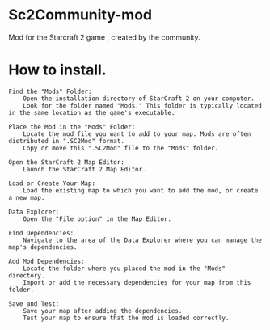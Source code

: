 # Sc2Community-mod
Mod for the Starcraft 2 game , created by the community.

# How to install.

    Find the "Mods" Folder:
        Open the installation directory of StarCraft 2 on your computer.
        Look for the folder named "Mods." This folder is typically located in the same location as the game's executable.

    Place the Mod in the "Mods" Folder:
        Locate the mod file you want to add to your map. Mods are often distributed in ".SC2Mod" format.
        Copy or move this ".SC2Mod" file to the "Mods" folder.

    Open the StarCraft 2 Map Editor:
        Launch the StarCraft 2 Map Editor.

    Load or Create Your Map:
        Load the existing map to which you want to add the mod, or create a new map.

    Data Explorer:
        Open the "File option" in the Map Editor.

    Find Dependencies:
        Navigate to the area of the Data Explorer where you can manage the map's dependencies.

    Add Mod Dependencies:
        Locate the folder where you placed the mod in the "Mods" directory.
        Import or add the necessary dependencies for your map from this folder.

    Save and Test:
        Save your map after adding the dependencies.
        Test your map to ensure that the mod is loaded correctly.
